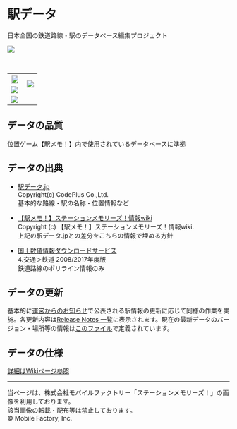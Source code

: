 # 駅データ  
日本全国の鉄道路線・駅のデータベース編集プロジェクト  
  
![](https://github.com/Seo-4d696b75/station_database/workflows/ConsistencyTest/badge.svg)  

<br/>
<table >
  <tr>
    <td><img src="https://user-images.githubusercontent.com/25225028/76638046-24c76f00-658f-11ea-8469-3ff832bdbc4f.gif" width=90%></td>
    <td rowspan="2"><img src="https://user-images.githubusercontent.com/25225028/76631346-e7f67a80-6584-11ea-9f6b-5e8885887363.png"></td>
  </tr>
  <tr >
    <td><img src="https://user-images.githubusercontent.com/25225028/76638248-7b34ad80-658f-11ea-989d-48556c75bd8d.png" ></td>
  </tr>
  <tr>
    <td colspan="2"><img src="https://user-images.githubusercontent.com/25225028/76634018-065e7500-6589-11ea-8150-ac1e29720fbb.gif"></td>
  </tr>
</table>




## データの品質  
位置ゲーム【駅メモ！】内で使用されているデータベースに準拠

## データの出典  

* [駅データ.jp](http://www.ekidata.jp/)  
  Copyright(c) CodePlus Co.,Ltd.    
  基本的な路線・駅の名称・位置情報など

* [【駅メモ！】ステーションメモリーズ！情報wiki](https://ekimemo.wiki.fc2.com/)  
  Copyright (c) 【駅メモ！】ステーションメモリーズ！情報wiki.  
  上記の駅データ.jpとの差分をこちらの情報で埋める方針  

* [国土数値情報ダウンロードサービス](http://nlftp.mlit.go.jp/ksj/index.html)    
  4.交通＞鉄道 2008/2017年度版  
  鉄道路線のポリライン情報のみ

## データの更新
基本的に[運営からのお知らせ](https://ekimemo.com/news/)で公表される駅情報の更新に応じて同様の作業を実施。各更新内容は[Release Notes 一覧](https://github.com/Seo-4d696b75/station_database/releases)に表示されます。現在の最新データのバージョン・場所等の情報は[このファイル](./latest_info.json)で定義されています。

## データの仕様  
[詳細はWikiページ参照](https://github.com/Seo-4d696b75/station_database/wiki/DataFormat)

---------------------------

当ページは、株式会社モバイルファクトリー「ステーションメモリーズ！」の画像を利用しております。  
該当画像の転載・配布等は禁止しております。  
© Mobile Factory, Inc.  

